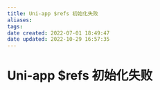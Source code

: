 ```yaml
---
title: Uni-app $refs 初始化失败
aliases: 
tags: 
date created: 2022-07-01 18:49:47
date updated: 2022-10-29 16:57:35
---
```


# Uni-app $refs 初始化失败
